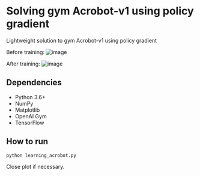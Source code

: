 # Solving gym Acrobot-v1 using policy gradient
Lightweight solution to gym Acrobot-v1 using policy gradient

Before training:
![image](https://github.com/astralillusion/Acrobot/edit/master/before_training.gif ) 

After training:
![image](https://github.com/astralillusion/Acrobot/edit/master/after_training.gif ) 

## Dependencies
* Python 3.6+
* NumPy
* Matplotlib
* OpenAI Gym
* TensorFlow

## How to run
```
python learning_acrobot.py
```
Close plot if necessary.
